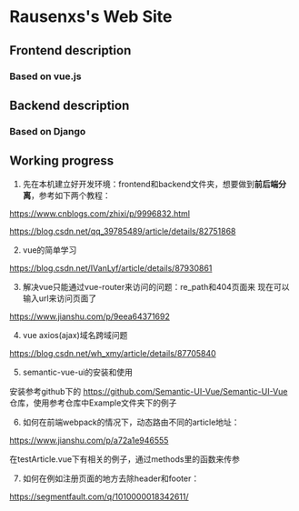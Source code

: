 # Rausenxs's Web Site

## Frontend description

### Based on vue.js

## Backend description

### Based on Django

## Working progress

1. 先在本机建立好开发环境：frontend和backend文件夹，想要做到**前后端分离**，参考如下两个教程：

https://www.cnblogs.com/zhixi/p/9996832.html

https://blog.csdn.net/qq_39785489/article/details/82751868

2. vue的简单学习

https://blog.csdn.net/IVanLyf/article/details/87930861

3. 解决vue只能通过vue-router来访问的问题：re_path和404页面来
现在可以输入url来访问页面了

https://www.jianshu.com/p/9eea64371692

4. vue axios(ajax)域名跨域问题

https://blog.csdn.net/wh_xmy/article/details/87705840

5. semantic-vue-ui的安装和使用

安装参考github下的 https://github.com/Semantic-UI-Vue/Semantic-UI-Vue 仓库，使用参考仓库中Example文件夹下的例子

6. 如何在前端webpack的情况下，动态路由不同的article地址：

https://www.jianshu.com/p/a72a1e946555

在testArticle.vue下有相关的例子，通过methods里的函数来传参 

7. 如何在例如注册页面的地方去除header和footer：

https://segmentfault.com/q/1010000018342611/

